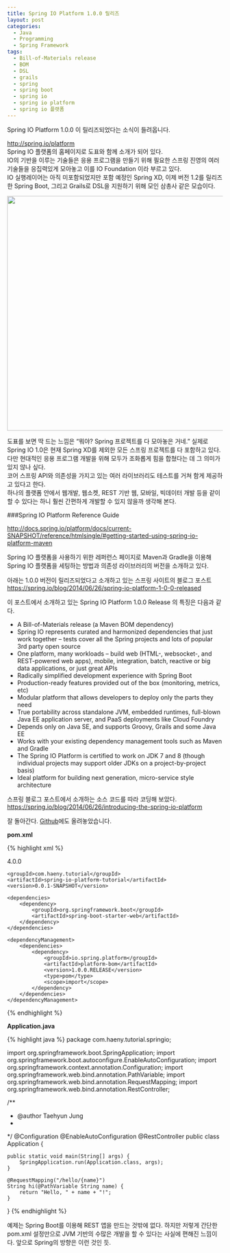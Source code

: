 ```yaml
---
title: Spring IO Platform 1.0.0 릴리즈
layout: post
categories:
  - Java
  - Programming
  - Spring Framework
tags:
  - Bill-of-Materials release
  - BOM
  - DSL
  - grails
  - spring
  - spring boot
  - spring io
  - spring io platform
  - spring io 플랫폼
---
```

Spring IO Platform 1.0.0 이 릴리즈되었다는 소식이 들려옵니다.

<a href="http://spring.io/platform" target="_blank">http://spring.io/platform</a>  
Spring IO 플랫폼의 홈페이지로 도표와 함께 소개가 되어 있다.  
IO의 기반을 이루는 기술들은 응용 프로그램을 만들기 위해 필요한 스프링 진영의 여러 기술들을 응집력있게 모아놓고 이를 IO Foundation 이라 부르고 있다.  
IO 실행레이어는 아직 미포함되었지만 포함 예정인 Spring XD, 이제 버전 1.2를 릴리즈한 Spring Boot, 그리고 Grails로 DSL을 지원하기 위해 모인 삼총사 같은 모습이다.

<img style="line-height: 1.5em;" alt="" src="http://spring.io/img/platform-stack.png" width="623" height="547" />

도표를 보면 딱 드는 느낌은 &#8220;뭐야? Spring 프로젝트를 다 모아놓은 거네.&#8221; 
실제로 Spring IO 1.0은 현재 Spring XD를 제외한 모든 스프링 프로젝트를 다 포함하고 있다.
다만 현대적인 응용 프로그램 개발을 위해 모두가 조화롭게 힘을 합쳤다는 데 그 의미가 있지 않나 싶다.  
코어 스프링 API와 의존성을 가지고 있는 여러 라이브러리도 테스트를 거쳐 함게 제공하고 있다고 한다.  
하나의 플랫폼 안에서 웹개발, 웹소켓, REST 기반 웹, 모바일, 빅데이터 개발 등을 같이 할 수 있다는 하니 훨씬 간편하게 개발할 수 있지 않을까 생각해 본다.


###Spring IO Platform Reference Guide  


<a href="http://docs.spring.io/platform/docs/current-SNAPSHOT/reference/htmlsingle/#getting-started-using-spring-io-platform-maven" target="_blank">http://docs.spring.io/platform/docs/current-SNAPSHOT/reference/htmlsingle/#getting-started-using-spring-io-platform-maven</a>  

Spring IO 플랫폼을 사용하기 위한 레퍼런스 페이지로 Maven과 Gradle을 이용해 Spring IO 플랫폼을 세팅하는 방법과 의존성 라이브러리의 버전을 소개하고 있다.

아래는 1.0.0 버전이 릴리즈되었다고 소개하고 있는 스프링 사이트의 블로그 포스트  
<a href="https://spring.io/blog/2014/06/26/spring-io-platform-1-0-0-released" target="_blank">https://spring.io/blog/2014/06/26/spring-io-platform-1-0-0-released</a>

이 포스트에서 소개하고 있는 Spring IO Platform 1.0.0 Release 의 특징은 다음과 같다.

  * A Bill-of-Materials release (a Maven BOM dependency)
  * Spring IO represents curated and harmonized dependencies that just work together &#8211; tests cover all the Spring projects and lots of popular 3rd party open source
  * One platform, many workloads &#8211; build web (HTML-, websocket-, and REST-powered web apps), mobile, integration, batch, reactive or big data applications, or just great APIs
  * Radically simplified development experience with Spring Boot
  * Production-ready features provided out of the box (monitoring, metrics, etc)
  * Modular platform that allows developers to deploy only the parts they need
  * True portability across standalone JVM, embedded runtimes, full-blown Java EE application server, and PaaS deployments like Cloud Foundry
  * Depends only on Java SE, and supports Groovy, Grails and some Java EE
  * Works with your existing dependency management tools such as Maven and Gradle
  * The Spring IO Platform is certified to work on JDK 7 and 8 (though individual projects may support older JDKs on a project-by-project basis)
  * Ideal platform for building next generation, micro-service style architecture

  
  
스프링 블로그 포스트에서 소개하는 소스 코드를 따라 코딩해 보았다.  
<a href="https://spring.io/blog/2014/06/26/introducing-the-spring-io-platform" target="_blank">https://spring.io/blog/2014/06/26/introducing-the-spring-io-platform</a>

잘 돌아간다. <a href="https://github.com/chomman/tutorials/tree/master/spring-io-platform-tutorial/spring-io-platform-hello" target="_blank">Github</a>에도 올려놓았습니다.

**pom.xml**

{% highlight xml %}
<?xml version="1.0" encoding="UTF-8"?>
<project xmlns="http://maven.apache.org/POM/4.0.0" xmlns:xsi="http://www.w3.org/2001/XMLSchema-instance"
	xsi:schemaLocation="http://maven.apache.org/POM/4.0.0 http://maven.apache.org/xsd/maven-4.0.0.xsd">
	<modelVersion>4.0.0</modelVersion>

	<groupId>com.haeny.tutorial</groupId>
	<artifactId>spring-io-platform-tutorial</artifactId>
	<version>0.0.1-SNAPSHOT</version>

	<dependencies>
		<dependency>
			<groupId>org.springframework.boot</groupId>
			<artifactId>spring-boot-starter-web</artifactId>
		</dependency>
	</dependencies>

	<dependencyManagement>
		<dependencies>
			<dependency>
				<groupId>io.spring.platform</groupId>
				<artifactId>platform-bom</artifactId>
				<version>1.0.0.RELEASE</version>
				<type>pom</type>
				<scope>import</scope>
			</dependency>
		</dependencies>
	</dependencyManagement>

</project>
{% endhighlight %}


**Application.java**

{% highlight java %}
package com.haeny.tutorial.springio;

import org.springframework.boot.SpringApplication;
import org.springframework.boot.autoconfigure.EnableAutoConfiguration;
import org.springframework.context.annotation.Configuration;
import org.springframework.web.bind.annotation.PathVariable;
import org.springframework.web.bind.annotation.RequestMapping;
import org.springframework.web.bind.annotation.RestController;

/**
 * @author Taehyun Jung
 * 
 */
@Configuration
@EnableAutoConfiguration
@RestController
public class Application {

	public static void main(String[] args) {
		SpringApplication.run(Application.class, args);
	}

	@RequestMapping("/hello/{name}")
	String hi(@PathVariable String name) {
		return "Hello, " + name + "!";
	}
}
{% endhighlight %}


예제는 Spring Boot를 이용해 REST 앱을 만드는 것밖에 없다. 하지만 저렇게 간단한 pom.xml 설정만으로 JVM 기반의 수많은 개발을 할 수 있다는 사실에 편해진 느낌이다. 앞으로 Spring의 방향은 이런 것인 듯.


